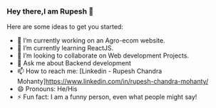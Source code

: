 ### Hey there,I am Rupesh 👋


Here are some ideas to get you started:

- 🔭 I’m currently working on an Agro-ecom website.
- 🌱 I’m currently learning ReactJS.
- 👯 I’m looking to collaborate on Web development Projects.
- 💬 Ask me about Backend development
- 📫 How to reach me: [Linkedin - Rupesh Chandra Mohanty]https://www.linkedin.com/in/rupesh-chandra-mohanty/
- 😄 Pronouns: He/His
- ⚡ Fun fact: I am a funny person, even what people might say!

